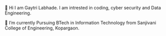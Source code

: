 👋 Hi I am Gaytri Labhade. I am intrested in coding, cyber security and Data Engineering.

🌱 I’m currently Pursuing BTech in Information Technology from Sanjivani College of Engineering, Kopargaon.

